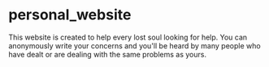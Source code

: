 # personal_website
This website is created to help every lost soul looking for help. You can anonymously write your concerns and you'll be heard by many people who have dealt or are dealing with the same problems as yours.
